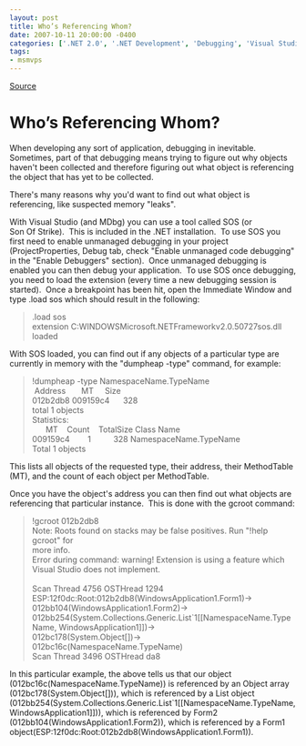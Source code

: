 ```yaml
---
layout: post
title: Who’s Referencing Whom?
date: 2007-10-11 20:00:00 -0400
categories: ['.NET 2.0', '.NET Development', 'Debugging', 'Visual Studio 2005']
tags:
- msmvps
---
```

[Source](http://blogs.msmvps.com/peterritchie/2007/10/12/who-s-referencing-whom/ "Permalink to Who’s Referencing Whom?")

# Who’s Referencing Whom?

When developing any sort of application, debugging in inevitable.  Sometimes, part of that debugging means trying to figure out why objects haven't been collected and therefore figuring out what object is referencing the object that has yet to be collected.

There's many reasons why you'd want to find out what object is referencing, like suspected memory "leaks".

With Visual Studio (and MDbg) you can use a tool called SOS (or Son Of Strike).  This is included in the .NET installation.  To use SOS you first need to enable unmanaged debugging in your project (ProjectProperties, Debug tab, check "Enable unmanaged code debugging" in the "Enable Debuggers" section).  Once unmanaged debugging is enabled you can then debug your application.  To use SOS once debugging, you need to load the extension (every time a new debugging session is started).  Once a breakpoint has been hit, open the Immediate Window and type .load sos which should result in the following:

  

> .load sos  
extension C:WINDOWSMicrosoft.NETFrameworkv2.0.50727sos.dll loaded

With SOS loaded, you can find out if any objects of a particular type are currently in memory with the "dumpheap -type" command, for example:

  

> !dumpheap -type NamespaceName.TypeName  
 Address       MT     Size  
012b2db8 009159c4      328       
total 1 objects  
Statistics:  
      MT    Count    TotalSize Class Name  
009159c4        1          328 NamespaceName.TypeName  
Total 1 objects

This lists all objects of the requested type, their address, their MethodTable (MT), and the count of each object per MethodTable.

Once you have the object's address you can then find out what objects are referencing that particular instance.  This is done with the gcroot command:

  

> !gcroot 012b2db8  
Note: Roots found on stacks may be false positives. Run "!help gcroot" for  
more info.  
Error during command: warning! Extension is using a feature which Visual Studio does not implement.  
   
Scan Thread 4756 OSTHread 1294  
ESP:12f0dc:Root:012b2db8(WindowsApplication1.Form1)->  
012bb104(WindowsApplication1.Form2)->  
012bb254(System.Collections.Generic.List`1[[NamespaceName.TypeName, WindowsApplication1]])->  
012bc178(System.Object[])->  
012bc16c(NamespaceName.TypeName)  
Scan Thread 3496 OSTHread da8

In this particular example, the above tells us that our object (012bc16c(NamespaceName.TypeName)) is referenced by an Object array (012bc178(System.Object[])), which is referenced by a List<T> object (012bb254(System.Collections.Generic.List`1[[NamespaceName.TypeName, WindowsApplication1]])), which is referenced by Form2 (012bb104(WindowsApplication1.Form2)), which is referenced by a Form1 object(ESP:12f0dc:Root:012b2db8(WindowsApplication1.Form1)).  

